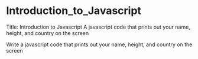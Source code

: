 # Introduction_to_Javascript
 Title: Introduction to Javascript
 A javascript code that prints out your name, height, and country on the screen
 


Write a javascript code that prints out your name, height, and country on the screen
